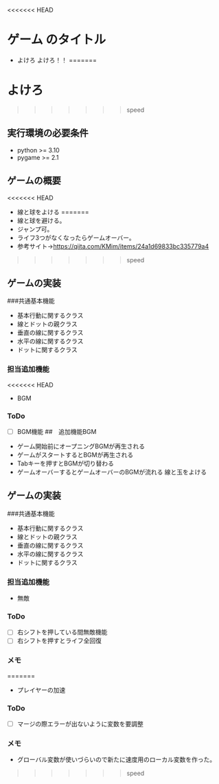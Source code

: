 <<<<<<< HEAD
# ゲーム のタイトル
* よけろ
よけろ！！
=======
# よけろ
>>>>>>> speed
## 実行環境の必要条件
* python >= 3.10
* pygame >= 2.1
## ゲームの概要
<<<<<<< HEAD
* 線と球をよける
=======
* 線と球を避ける。
* ジャンプ可。
* ライフ3つがなくなったらゲームオーバー。
* 参考サイト→https://qiita.com/KMim/items/24a1d69833bc335779a4

>>>>>>> speed
## ゲームの実装
###共通基本機能
* 基本行動に関するクラス
* 線とドットの親クラス
* 垂直の線に関するクラス
* 水平の線に関するクラス
* ドットに関するクラス
### 担当追加機能
<<<<<<< HEAD
* BGM
### ToDo
- [ ] BGM機能
##　追加機能BGM
* ゲーム開始前にオープニングBGMが再生される
* ゲームがスタートするとBGMが再生される
* Tabキーを押すとBGMが切り替わる
* ゲームオーバーするとゲームオーバーのBGMが流れる
線と玉をよける
## ゲームの実装
###共通基本機能
* 基本行動に関するクラス
* 線とドットの親クラス
* 垂直の線に関するクラス
* 水平の線に関するクラス
* ドットに関するクラス
### 担当追加機能
* 無敵
### ToDo
- [ ] 右シフトを押している間無敵機能
- [ ] 右シフトを押すとライフ全回復
### メモ
=======
* プレイヤーの加速
### ToDo
* [ ] マージの際エラーが出ないように変数を要調整
### メモ
* グローバル変数が使いづらいので新たに速度用のローカル変数を作った。
>>>>>>> speed

